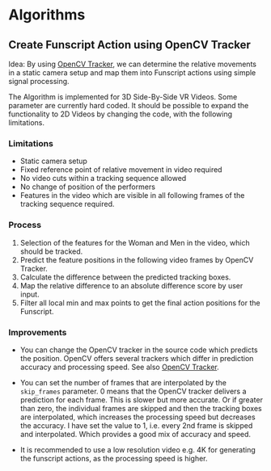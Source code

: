 # Algorithms

## Create Funscript Action using OpenCV Tracker

Idea: By using [OpenCV Tracker](https://learnopencv.com/object-tracking-using-opencv-cpp-python/), we can determine the relative movements in a static camera setup and map them into Funscript actions using simple signal processing.

The Algorithm is implemented for 3D Side-By-Side VR Videos. Some parameter are currently hard coded. It should be possible to expand the functionality to 2D Videos by changing the code, with the following limitations.

### Limitations

- Static camera setup
- Fixed reference point of relative movement in video required
- No video cuts within a tracking sequence allowed
- No change of position of the performers
- Features in the video which are visible in all following frames of the tracking sequence required.

### Process

1. Selection of the features for the Woman and Men in the video, which should be tracked.
2. Predict the feature positions in the following video frames by OpenCV Tracker.
3. Calculate the difference between the predicted tracking boxes.
4. Map the relative difference to an absolute difference score by user input.
5. Filter all local min and max points to get the final action positions for the Funscript.

### Improvements

- You can change the OpenCV tracker in the source code which predicts the position. OpenCV offers several trackers which differ in prediction accuracy and processing speed. See also [OpenCV Tracker](https://learnopencv.com/object-tracking-using-opencv-cpp-python/).

- You can set the number of frames that are interpolated by the `skip_frames` parameter. 0 means that the OpenCV tracker delivers a prediction for each frame. This is slower but more accurate. Or if greater than zero, the individual frames are skipped and then the tracking boxes are interpolated, which increases the processing speed but decreases the accuracy. I have set the value to 1, i.e. every 2nd frame is skipped and interpolated. Which provides a good mix of accuracy and speed.

- It is recommended to use a low resolution video e.g. 4K for generating the funscript actions, as the processing speed is higher.

